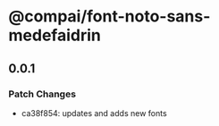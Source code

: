 # @compai/font-noto-sans-medefaidrin

## 0.0.1
### Patch Changes

- ca38f854: updates and adds new fonts
